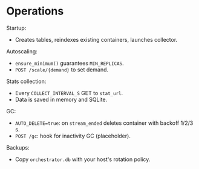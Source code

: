 
# Operations

Startup:
- Creates tables, reindexes existing containers, launches collector.

Autoscaling:
- `ensure_minimum()` guarantees `MIN_REPLICAS`.
- `POST /scale/{demand}` to set demand.

Stats collection:
- Every `COLLECT_INTERVAL_S` GET to `stat_url`.
- Data is saved in memory and SQLite.

GC:
- `AUTO_DELETE=true`: on `stream_ended` deletes container with backoff 1/2/3 s.
- `POST /gc`: hook for inactivity GC (placeholder).

Backups:
- Copy `orchestrator.db` with your host's rotation policy.
